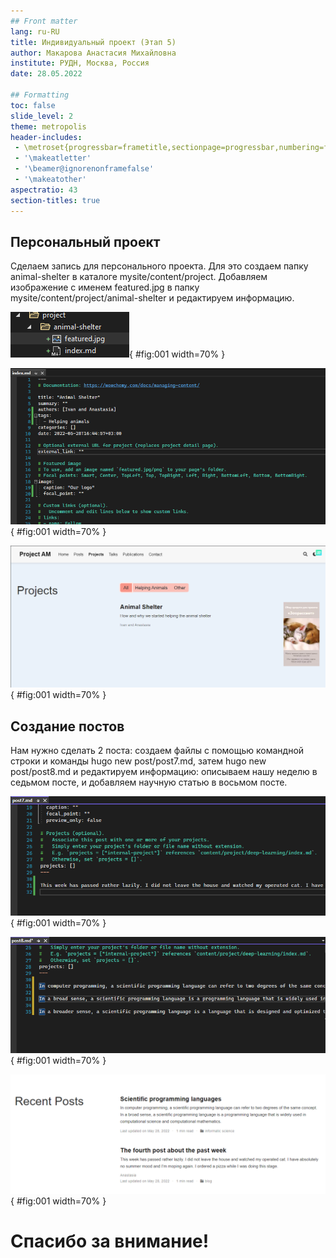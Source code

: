 ```yaml
---
## Front matter
lang: ru-RU
title: Индивидуальный проект (Этап 5)
author: Макарова Анастасия Михайловна
institute: РУДН, Москва, Россия
date: 28.05.2022

## Formatting
toc: false
slide_level: 2
theme: metropolis
header-includes: 
 - \metroset{progressbar=frametitle,sectionpage=progressbar,numbering=fraction}
 - '\makeatletter'
 - '\beamer@ignorenonframefalse'
 - '\makeatother'
aspectratio: 43
section-titles: true
---
```



## Персональный проект

Сделаем запись для персонального проекта. Для это создаем папку animal-shelter в каталоге mysite/content/project. Добавляем изображение с именем featured.jpg в папку mysite/content/project/animal-shelter и редактируем информацию.

![Файлы и фото](image/3.png){ #fig:001 width=70% }

![Именение информации](image/5.png){ #fig:001 width=70% }

![Проект на сайте](image/9.png){ #fig:001 width=70% }

## Создание постов

Нам нужно сделать 2 поста: создаем файлы с помощью командной строки и команды hugo new post/post7.md, затем hugo new post/post8.md и редактируем информацию: описываем нашу неделю в седьмом посте, и добавляем научную статью в восьмом посте.

![Добавление информации](image/31.png){ #fig:001 width=70% }

![Добавление научной статьи](image/35.png){ #fig:001 width=70% }

![Наши посты](image/36.png){ #fig:001 width=70% }

# Спасибо за внимание!

